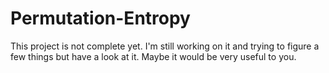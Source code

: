 # Permutation-Entropy
This project is not complete yet. I'm still working on it and trying to figure a few things but have a look at it. Maybe it would be very useful to you.
